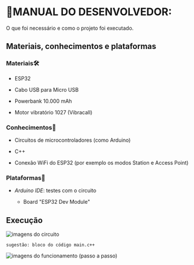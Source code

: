 # 📃MANUAL DO DESENVOLVEDOR:

O que foi necessário e como o projeto foi executado.

<!--
*Mais detalhes no [nosso site](https://sites.google.com/cesar.school/g18-buscasilenciosa/status-report-1).
-->

## **Materiais, conhecimentos e plataformas**

### Materiais🛠️

- ESP32

- Cabo USB para Micro USB

- Powerbank 10.000 mAh

- Motor vibratório 1027 (Vibracall)

### Conhecimentos🧠

- Circuitos de microcontroladores (como Arduino)

- C++

- Conexão WiFi do ESP32 (por exemplo os modos Station e Access Point)

### Plataformas🚉

- _Arduino IDE_: testes com o circuito

    - Board "ESP32 Dev Module"

## **Execução**

![imagens do circuito](link)

    sugestão: bloco do código main.c++

![imagens do funcionamento (passo a passo)](link)

<!--
como a versão final funciona?
acredito que só dá para fazer essa parte quando tiver tudo pronto (pelo menos do código e do circuito).
-->